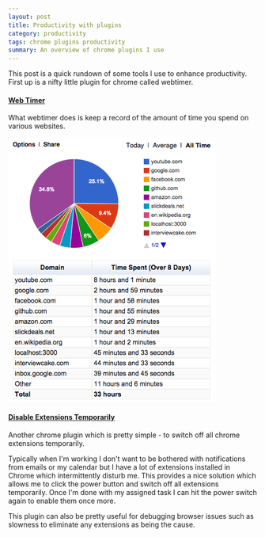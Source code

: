 ```yaml
---
layout: post
title: Productivity with plugins
category: productivity
tags: chrome plugins productivity
summary: An overview of chrome plugins I use
---
```


This post is a quick rundown of some tools I use to enhance productivity. First up is a nifty little plugin for chrome called webtimer. 

#### <a href="https://chrome.google.com/webstore/detail/web-timer/ggnjbdfgigejghknieofeahaknkjafim?hl=en">Web Timer</a>


What webtimer does is keep a record of the amount of time you spend on various websites.

<a href="/imgs/posts/webtimer.png" data-lightbox="image-1" data-title="Webtimer">![weekly average](/imgs/posts/webtimer.png)</a>


#### <a href="https://chrome.google.com/webstore/detail/disable-extensions-tempor/lcfdefmogcogicollfebhgjiiakbjdje?hl=en">Disable Extensions Temporarily</a>

Another chrome plugin which is pretty simple - to switch off all chrome extensions temporarily. 

Typically when I'm working I don't want to be bothered with notifications from emails or my calendar but I have a lot of extensions installed in Chrome which intermittently disturb me. This provides a nice solution which allows me to click the power button and switch off all extensions temporarily. Once I'm done with my assigned task I can hit the power switch again to enable them once more.

This plugin can also be pretty useful for debugging browser issues such as slowness to eliminate any extensions as being the cause.